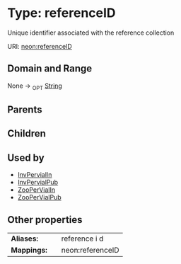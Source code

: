 
# Type: referenceID


Unique identifier associated with the reference collection

URI: [neon:referenceID](https://data.neonscience.org/referenceID)


## Domain and Range

None ->  <sub>OPT</sub> [String](types/String.md)

## Parents


## Children


## Used by

 * [InvPervialIn](InvPervialIn.md)
 * [InvPervialPub](InvPervialPub.md)
 * [ZooPerVialIn](ZooPerVialIn.md)
 * [ZooPerVialPub](ZooPerVialPub.md)

## Other properties

|  |  |  |
| --- | --- | --- |
| **Aliases:** | | reference i d |
| **Mappings:** | | neon:referenceID |

